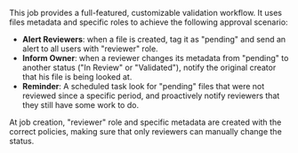 This job provides a full-featured, customizable validation workflow. It uses files metadata and specific roles to achieve the following approval scenario: 

 - **Alert Reviewers**: when a file is created, tag it as "pending" and send an alert to all users with "reviewer" role.
 - **Inform Owner**: when a reviewer changes its metadata from "pending" to another status ("In Review" or "Validated"), notify the original creator that his file is being looked at.
 - **Reminder**: A scheduled task look for "pending" files that were not reviewed since a specific period, and proactively notify reviewers that they still have some work to do.

At job creation, "reviewer" role and specific metadata are created with the correct policies, making sure that only reviewers can manually change the status. 

